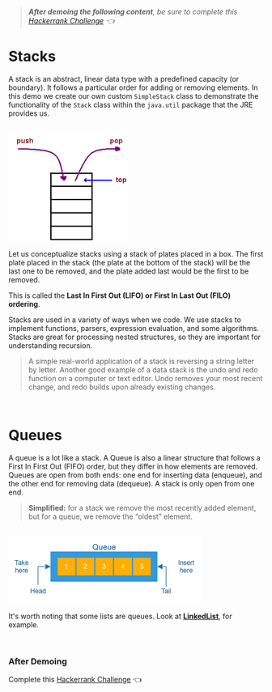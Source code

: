 > ***After demoing the following content**, be sure to complete this [Hackerrank Challenge](https://www.hackerrank.com/challenges/queue-using-two-stacks/problem) 👈*

# Stacks
A stack is an abstract, linear data type with a predefined capacity (or boundary). It follows a particular order for adding or removing elements. In this demo we create our own custom `SimpleStack` class to demonstrate the functionality of the `Stack` class within the `java.util` package that the JRE provides us.

<br>

<img src="imgs/java-stack2.png">

<br>

Let us conceptualize stacks using a stack of plates placed in a box. The first plate placed in the stack (the plate at the bottom of the stack) will be the last one to be removed, and the plate added last would be the first to be removed.

This is called the **Last In First Out (LIFO) or First In Last Out (FILO) ordering**.

Stacks are used in a variety of ways when we code. We use stacks to implement functions, parsers, expression evaluation, and some algorithms. Stacks are great for processing nested structures, so they are important for understanding recursion.

> A simple real-world application of a stack is reversing a string letter by letter. Another good example of a data stack is the undo and redo function on a computer or text editor. Undo removes your most recent change, and redo builds upon already existing changes.

<br>

# Queues
A queue is a lot like a stack. A Queue is also a linear structure that follows a First In First Out (FIFO) order, but they differ in how elements are removed. Queues are open from both ends: one end for inserting data (enqueue), and the other end for removing data (dequeue). A stack is only open from one end.

> **Simplified:** for a stack we remove the most recently added element, but for a queue, we remove the “oldest” element.

<br>

<img src="imgs/queue.png">

<br>

It's worth noting that some lists are queues. Look at [**LinkedList**](https://docs.oracle.com/javase/6/docs/api/java/util/LinkedList.html), for example.

<br>

### After Demoing
Complete this [Hackerrank Challenge](https://www.hackerrank.com/challenges/queue-using-two-stacks/problem) 👈
